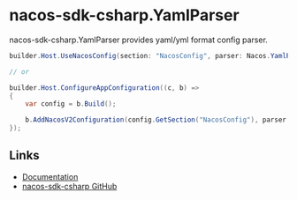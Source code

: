 # nacos-sdk-csharp.YamlParser

nacos-sdk-csharp.YamlParser provides yaml/yml format config parser.

```csharp
builder.Host.UseNacosConfig(section: "NacosConfig", parser: Nacos.YamlParser.YamlConfigurationStringParser.Instance);

// or

builder.Host.ConfigureAppConfiguration((c, b) =>
{
    var config = b.Build();

    b.AddNacosV2Configuration(config.GetSection("NacosConfig"), parser: Nacos.YamlParser.YamlConfigurationStringParser.Instance);
});
```

## Links

* [Documentation](https://nacos-sdk-csharp.readthedocs.io/en/latest/)
* [nacos-sdk-csharp GitHub](https://github.com/nacos-group/nacos-sdk-csharp)